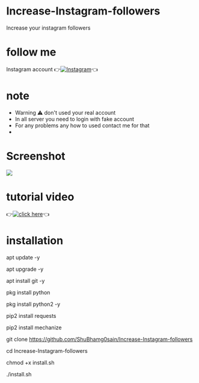 # Increase-Instagram-followers
Increase your instagram followers
# follow me
Instagram account
👉[![Instagram  ](https://img.shields.io/badge/INSTAGRAM-FOLLOW-red?style=for-the-badge&logo=instagram)](https://www.instagram.com/shubhamg0sain)👈
# note 
* Warning ⚠️ don't used your real account
* In all server you need to login with fake account
* For any problems any how to used contact me for that
* 
# Screenshot
![ ](https://raw.githubusercontent.com/ShuBhamg0sain/Increase-Instagram-followers/main/Files/IMG_20210423_011215.jpg)
# tutorial video
👉[![click here](https://img.shields.io/badge/tutorial-video-red?style=for-the-badge&logo=instagram)](https://youtu.be/Z4aqMfoZvjU)👈

# installation

apt update -y

apt upgrade -y

apt install git -y

pkg install python

pkg install python2 -y

pip2 install requests

pip2 install mechanize

git clone https://github.com/ShuBhamg0sain/Increase-Instagram-followers

cd Increase-Instagram-followers

chmod +x install.sh

./install.sh
